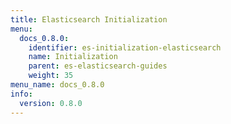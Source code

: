 ```yaml
---
title: Elasticsearch Initialization
menu:
  docs_0.8.0:
    identifier: es-initialization-elasticsearch
    name: Initialization
    parent: es-elasticsearch-guides
    weight: 35
menu_name: docs_0.8.0
info:
  version: 0.8.0
---
```


